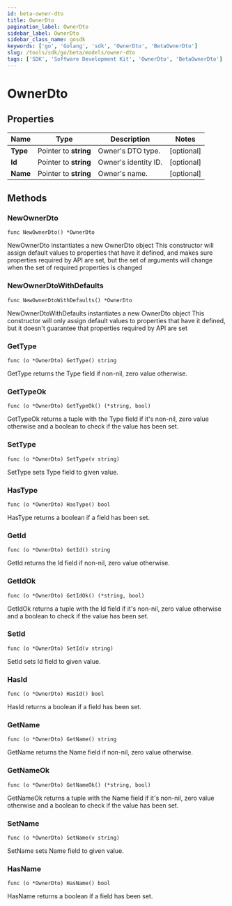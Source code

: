 ```yaml
---
id: beta-owner-dto
title: OwnerDto
pagination_label: OwnerDto
sidebar_label: OwnerDto
sidebar_class_name: gosdk
keywords: ['go', 'Golang', 'sdk', 'OwnerDto', 'BetaOwnerDto'] 
slug: /tools/sdk/go/beta/models/owner-dto
tags: ['SDK', 'Software Development Kit', 'OwnerDto', 'BetaOwnerDto']
---
```


# OwnerDto

## Properties

Name | Type | Description | Notes
------------ | ------------- | ------------- | -------------
**Type** | Pointer to **string** | Owner's DTO type. | [optional] 
**Id** | Pointer to **string** | Owner's identity ID. | [optional] 
**Name** | Pointer to **string** | Owner's name. | [optional] 

## Methods

### NewOwnerDto

`func NewOwnerDto() *OwnerDto`

NewOwnerDto instantiates a new OwnerDto object
This constructor will assign default values to properties that have it defined,
and makes sure properties required by API are set, but the set of arguments
will change when the set of required properties is changed

### NewOwnerDtoWithDefaults

`func NewOwnerDtoWithDefaults() *OwnerDto`

NewOwnerDtoWithDefaults instantiates a new OwnerDto object
This constructor will only assign default values to properties that have it defined,
but it doesn't guarantee that properties required by API are set

### GetType

`func (o *OwnerDto) GetType() string`

GetType returns the Type field if non-nil, zero value otherwise.

### GetTypeOk

`func (o *OwnerDto) GetTypeOk() (*string, bool)`

GetTypeOk returns a tuple with the Type field if it's non-nil, zero value otherwise
and a boolean to check if the value has been set.

### SetType

`func (o *OwnerDto) SetType(v string)`

SetType sets Type field to given value.

### HasType

`func (o *OwnerDto) HasType() bool`

HasType returns a boolean if a field has been set.

### GetId

`func (o *OwnerDto) GetId() string`

GetId returns the Id field if non-nil, zero value otherwise.

### GetIdOk

`func (o *OwnerDto) GetIdOk() (*string, bool)`

GetIdOk returns a tuple with the Id field if it's non-nil, zero value otherwise
and a boolean to check if the value has been set.

### SetId

`func (o *OwnerDto) SetId(v string)`

SetId sets Id field to given value.

### HasId

`func (o *OwnerDto) HasId() bool`

HasId returns a boolean if a field has been set.

### GetName

`func (o *OwnerDto) GetName() string`

GetName returns the Name field if non-nil, zero value otherwise.

### GetNameOk

`func (o *OwnerDto) GetNameOk() (*string, bool)`

GetNameOk returns a tuple with the Name field if it's non-nil, zero value otherwise
and a boolean to check if the value has been set.

### SetName

`func (o *OwnerDto) SetName(v string)`

SetName sets Name field to given value.

### HasName

`func (o *OwnerDto) HasName() bool`

HasName returns a boolean if a field has been set.


